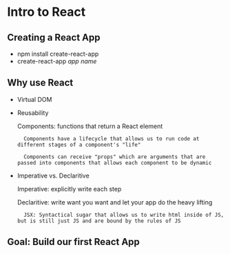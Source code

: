 # Intro to React

## Creating a React App

- npm install create-react-app
- create-react-app _app name_

## Why use React

- Virtual DOM
- Reusability

    Components: functions that return a React element

        Components have a lifecycle that allows us to run code at different stages of a component's "life"

        Components can receive "props" which are arguments that are passed into components that allows each component to be dynamic

- Imperative vs. Declaritive

    Imperative: explicitly write each step

    Declaritive: write want you want and let your app do the heavy lifting

        JSX: Syntactical sugar that allows us to write html inside of JS, but is still just JS and are bound by the rules of JS

## Goal: Build our first React App
